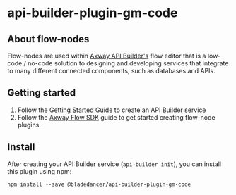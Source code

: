 # api-builder-plugin-gm-code

## About flow-nodes

Flow-nodes are used within [Axway API Builder's](https://www.axway.com/en/datasheet/axway-api-builder)
flow editor that is a low-code / no-code solution to designing and developing services
that integrate to many different connected components, such as databases and APIs.

## Getting started

1. Follow the [Getting Started Guide](https://docs.axway.com/bundle/API_Builder_4x_allOS_en/page/api_builder_getting_started_guide.html) to create an API Builder service
1. Follow the [Axway Flow SDK](https://docs.axway.com/bundle/API_Builder_4x_allOS_en/page/axway_flow_sdk.html) guide to get started creating flow-node plugins.

## Install

After creating your API Builder service (`api-builder init`), you can install this plugin using npm:

```
npm install --save @bladedancer/api-builder-plugin-gm-code
```
